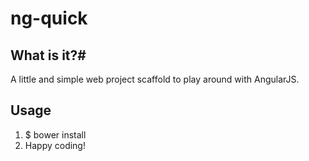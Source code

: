 # ng-quick

## What is it?#

A little and simple web project scaffold to play around with AngularJS.

## Usage

1. $ bower install
2. Happy coding!

